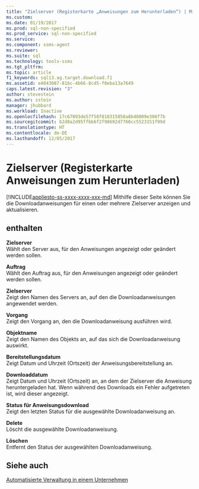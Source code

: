 ```yaml
---
title: "Zielserver (Registerkarte „Anweisungen zum Herunterladen“) | Microsoft-Dokumentation"
ms.custom: 
ms.date: 01/19/2017
ms.prod: sql-non-specified
ms.prod_service: sql-non-specified
ms.service: 
ms.component: ssms-agent
ms.reviewer: 
ms.suite: sql
ms.technology: tools-ssms
ms.tgt_pltfrm: 
ms.topic: article
f1_keywords: sql13.ag.target.download.f1
ms.assetid: e4043087-816c-4b66-8cd5-f0eba13a7649
caps.latest.revision: "3"
author: stevestein
ms.author: sstein
manager: jhubbard
ms.workload: Inactive
ms.openlocfilehash: 17c67093de57f58f810315050a8b48009e306f7b
ms.sourcegitcommit: b2d8a2d95ffbb6f2f98692d7760cc5523151f99d
ms.translationtype: HT
ms.contentlocale: de-DE
ms.lasthandoff: 12/05/2017
---
```

# <a name="target-servers-download-instructions-tab"></a>Zielserver (Registerkarte Anweisungen zum Herunterladen)
[!INCLUDE[appliesto-ss-xxxx-xxxx-xxx-md](../../includes/appliesto-ss-xxxx-xxxx-xxx-md.md)] Mithilfe dieser Seite können Sie die Downloadanweisungen für einen oder mehrere Zielserver anzeigen und aktualisieren.  
  
## <a name="options"></a>enthalten  
**Zielserver**  
Wählt den Server aus, für den Anweisungen angezeigt oder geändert werden sollen.  
  
**Auftrag**  
Wählt den Auftrag aus, für den Anweisungen angezeigt oder geändert werden sollen.  
  
**Zielserver**  
Zeigt den Namen des Servers an, auf den die Downloadanweisungen angewendet werden.  
  
**Vorgang**  
Zeigt den Vorgang an, den die Downloadanweisung ausführen wird.  
  
**Objektname**  
Zeigt den Namen des Objekts an, auf das sich die Downloadanweisung auswirkt.  
  
**Bereitstellungsdatum**  
Zeigt Datum und Uhrzeit (Ortszeit) der Anweisungsbereitstellung an.  
  
**Downloaddatum**  
Zeigt Datum und Uhrzeit (Ortszeit) an, an dem der Zielserver die Anweisung heruntergeladen hat. Wenn während des Downloads ein Fehler aufgetreten ist, wird dieser angezeigt.  
  
**Status für Anweisungsdownload**  
Zeigt den letzten Status für die ausgewählte Downloadanweisung an.  
  
**Delete**  
Löscht die ausgewählte Downloadanweisung.  
  
**Löschen**  
Entfernt den Status der ausgewählten Downloadanweisung.  
  
## <a name="see-also"></a>Siehe auch  
[Automatisierte Verwaltung in einem Unternehmen](../../ssms/agent/automated-administration-across-an-enterprise.md)  
  
